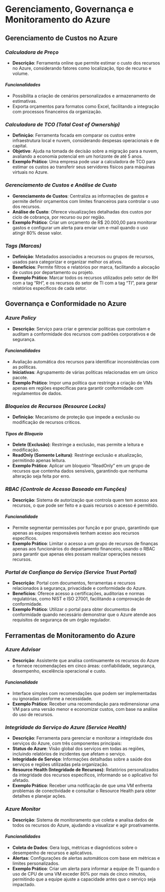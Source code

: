 # **Gerenciamento, Governança e Monitoramento do Azure**
## Gerenciamento de Custos no Azure

### *Calculadora de Preço*
- **Descrição**: Ferramenta online que permite estimar o custo dos recursos no Azure, considerando fatores como localização, tipo de recurso e volume.
#### ***Funcionalidades***
- Possibilita a criação de cenários personalizados e armazenamento de estimativas.
- Exporta orçamentos para formatos como Excel, facilitando a integração com processos financeiros da organização.

### *Calculadora de TCO (Total Cost of Ownership)*
- **Definição**: Ferramenta focada em comparar os custos entre infraestrutura local e nuvem, considerando despesas operacionais e de capital.
- **Objetivo**: Ajuda na tomada de decisão sobre a migração para a nuvem, avaliando a economia potencial em um horizonte de até 5 anos.
- **Exemplo Prático**: Uma empresa pode usar a calculadora de TCO para estimar os custos ao transferir seus servidores físicos para máquinas virtuais no Azure.

### *Gerenciamento de Custos e Análise de Custo*
- **Gerenciamento de Custos**: Centraliza as informações de gastos e permite definir orçamentos com limites financeiros para controlar o uso dos recursos.
- **Análise de Custo**: Oferece visualizações detalhadas dos custos por ciclo de cobrança, por recurso ou por região.
- **Exemplo Prático**: Criar um orçamento de R$ 20.000,00 para monitorar gastos e configurar um alerta para enviar um e-mail quando o uso atingir 80% desse valor.

### *Tags (Marcas)*
- **Definição**: Metadados associados a recursos ou grupos de recursos, usados para categorizar e organizar melhor os ativos.
- **Benefícios**: Permite filtros e relatórios por marca, facilitando a alocação de custos por departamento ou projeto.
- **Exemplo Prático**: Marcar todos os recursos utilizados pelo setor de RH com a tag “RH”, e os recursos do setor de TI com a tag “TI”, para gerar relatórios específicos de cada setor.

## Governança e Conformidade no Azure

### *Azure Policy*
- **Descrição**: Serviço para criar e gerenciar políticas que controlam e auditam a conformidade dos recursos com padrões corporativos e de segurança.
#### ***Funcionalidades***
- Avaliação automática dos recursos para identificar inconsistências com as políticas.
- **Iniciativas**: Agrupamento de várias políticas relacionadas em um único pacote.
- **Exemplo Prático**: Impor uma política que restringe a criação de VMs apenas em regiões específicas para garantir conformidade com regulamentos de dados.

### *Bloqueios de Recursos (Resource Locks)*
- **Definição**: Mecanismo de proteção que impede a exclusão ou modificação de recursos críticos.
#### ***Tipos de Bloqueio***
- **Delete (Exclusão)**: Restringe a exclusão, mas permite a leitura e modificação.
- **ReadOnly (Somente Leitura)**: Restringe exclusão e atualização, permitindo apenas leitura.
- **Exemplo Prático**: Aplicar um bloqueio “ReadOnly” em um grupo de recursos que contenha dados sensíveis, garantindo que nenhuma alteração seja feita por erro.

### *RBAC (Controle de Acesso Baseado em Funções)*
- **Descrição**: Sistema de autorização que controla quem tem acesso aos recursos, o que pode ser feito e a quais recursos o acesso é permitido.
#### ***Funcionalidade***
- Permite segmentar permissões por função e por grupo, garantindo que apenas as equipes responsáveis tenham acesso aos recursos específicos.
- **Exemplo Prático**: Limitar o acesso a um grupo de recursos de finanças apenas aos funcionários do departamento financeiro, usando o RBAC para garantir que apenas eles possam realizar operações nesses recursos.

### *Portal de Confiança do Serviço (Service Trust Portal)*
- **Descrição**: Portal com documentos, ferramentas e recursos relacionados à segurança, privacidade e conformidade do Azure.
- **Benefícios**: Oferece acesso a certificações, auditorias e normas regulatórias, como NIST e ISO 27001, facilitando a comprovação de conformidade.
- **Exemplo Prático**: Utilizar o portal para obter documentos de conformidade quando necessário demonstrar que o Azure atende aos requisitos de segurança de um órgão regulador.

## Ferramentas de Monitoramento do Azure

### *Azure Advisor*
- **Descrição**: Assistente que analisa continuamente os recursos do Azure e fornece recomendações em cinco áreas: confiabilidade, segurança, desempenho, excelência operacional e custo.
#### ***Funcionalidade***
- Interface simples com recomendações que podem ser implementadas ou ignoradas conforme a necessidade.
- **Exemplo Prático**: Receber uma recomendação para redimensionar uma VM para uma versão menor e economizar custos, com base na análise do uso de recursos.

### *Integridade do Serviço do Azure (Service Health)*
- **Descrição**: Ferramenta para gerenciar e monitorar a integridade dos serviços do Azure, com três componentes principais:
- **Status do Azure**: Visão global dos serviços em todas as regiões, incluindo relatórios de incidentes que afetam o serviço.
- **Integridade de Serviço**: Informações detalhadas sobre a saúde dos serviços e regiões utilizadas pela organização.
- **Resource Health (Integridade de Recursos)**: Relatórios personalizados da integridade dos recursos específicos, informando se o aplicativo foi afetado.
- **Exemplo Prático**: Receber uma notificação de que uma VM enfrenta problemas de conectividade e consultar o Resource Health para obter detalhes e planejar ações.

### *Azure Monitor*
- **Descrição**: Sistema de monitoramento que coleta e analisa dados de todos os recursos do Azure, ajudando a visualizar e agir proativamente.
#### ***Funcionalidades***
- **Coleta de Dados**: Gera logs, métricas e diagnósticos sobre o desempenho de recursos e aplicativos.
- **Alertas**: Configurações de alertas automáticos com base em métricas e limites personalizados.
- **Exemplo Prático**: Criar um alerta para informar a equipe de TI quando o uso de CPU de uma VM exceder 80% por mais de cinco minutos, permitindo que a equipe ajuste a capacidade antes que o serviço seja impactado.